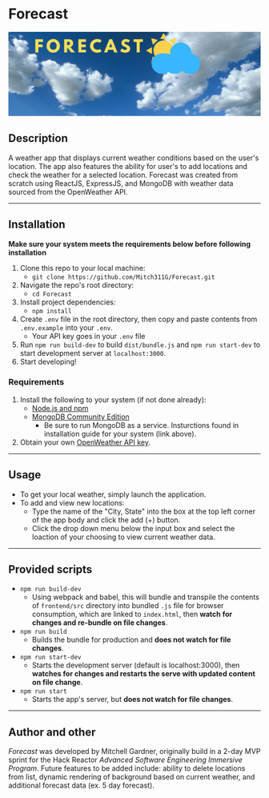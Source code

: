 # Forecast
<img src="readmeAssets/FORECAST.png"></img>
## Description
A weather app that displays current weather conditions based on the user's location. The app also features the ability for user's to add locations and check the weather for a selected location. Forecast was created from scratch using ReactJS, ExpressJS, and MongoDB with weather data sourced from the OpenWeather API.
<!-- Insert photos/gifs here -->
---
## Installation
**Make sure your system meets the requirements below before following installation**
1. Clone this repo to your local machine:
    - `git clone https://github.com/Mitch311G/Forecast.git`
2. Navigate the repo's root directory:
    - `cd Forecast`
3. Install project dependencies:
    - `npm install`
4. Create `.env` file in the root directory, then copy and paste contents from `.env.example` into your `.env`.
    - Your API key goes in your `.env` file
5. Run `npm run build-dev` to build `dist/bundle.js` and `npm run start-dev` to start development server at `localhost:3000`.
6. Start developing!

### Requirements
1. Install the following to your system (if not done already):
    - [Node.js and npm](https://nodejs.org/en/download/)
    - [MongoDB Community Edition](https://docs.mongodb.com/manual/installation/)
        - Be sure to run MongoDB as a service. Insturctions found in installation guide for your system (link above).
2. Obtain your own [OpenWeather API key](https://openweathermap.org/api).
---
## Usage
- To get your local weather, simply launch the application.
- To add and view new locations:
    - Type the name of the "City, State" into the box at the top left corner of the app body and click the add (+) button.
    - Click the drop down menu below the input box and select the loaction of your choosing to view current weather data.
<!-- Insert photos/gifs here -->
---
## Provided scripts
- `npm run build-dev`
    - Using webpack and babel, this will bundle and transpile the contents of `frontend/src` directory into bundled `.js` file for browser consumption, which are linked to `index.html`, then **watch for changes and re-bundle on file changes**.
- `npm run build`
    - Builds the bundle for production and **does not watch for file changes**.
- `npm run start-dev`
    - Starts the development server (default is localhost:3000), then **watches for changes and restarts the serve with updated content on file change**.
- `npm run start`
    - Starts the app's server, but **does not watch for file changes**.
---
## Author and other
*Forecast* was developed by Mitchell Gardner, originally build in a 2-day MVP sprint for the Hack Reactor *Advanced Software Engineering Immersive Program*. Future features to be added include: ability to delete locations from list, dynamic rendering of background based on current weather, and additional forecast data (ex. 5 day forecast).